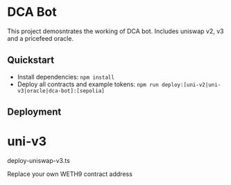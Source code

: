 # DCA Bot

This project demosntrates the working of DCA bot.
Includes uniswap v2, v3 and a pricefeed oracle.


## Quickstart

- Install dependencies: `npm install`
- Deploy all contracts and example tokens: `npm run deploy:[uni-v2|uni-v3|oracle|dca-bot]:[sepolia]`

## Deployment

# uni-v3

deploy-uniswap-v3.ts

Replace your own WETH9 contract address

